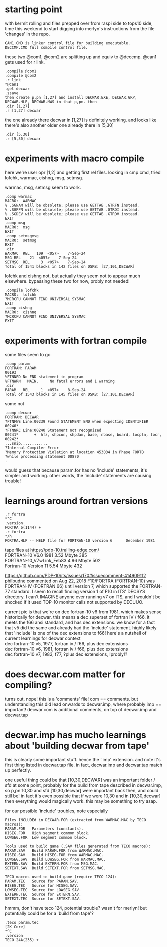 # starting point

with kermit rolling and files prepped over from raspi side to tops10 side, time this weekend to start digging into merlyn's instructions from the file 'changes' in the repo.

    CAN1.CMD is linker control file for building executable.
    DECCMP.CMD full compile control file.
    
these two @com1, @com2 are splitting up and equiv to @deccmp. @can1 gets used for r link.

    .compile @com1
    .compile @com2
    .r link
    *@can1
    .get decwar
    .ssave
    then create p,pn [1,27] and install DECWAR.EXE, DECWAR.GRP, DECWAR.HLP, DECWAR.NWS in that p,pn. then
    .dir [1,27]
    .r [1,27] decwar

the one already there decwar in [1,27] is definitely working. and looks like there's also another older one already there in [5,30]

    .dir [5,30]
    .r [5,30] decwar

# experiments with macro compile

here we're user opr [1,2] and getting first rel files. looking in cmp.cmd, tried lofchk, warmac, cishng, msg, setmsg. 

warmac, msg, setmsg seem to work.

    .comp warmac
    MACRO:	WARMAC
    % .SGNAM will be obsolete; please use GETTAB .GTRFN instead.
    % .SGPPN will be obsolete; please use GETTAB .GTRDI instead.
    % .SGDEV will be obsolete; please use GETTAB .GTRDV instead.
    EXIT
    .comp msg
    MACRO:	msg
    EXIT
    .comp setmsgmsg
    MACRO:	setmsg
    EXIT
    .dir
    WARMAC	REL   109  <057>    7-Sep-24
    MSG	REL    21  <057>    7-Sep-24
    SETMSG	REL     3  <057>    7-Sep-24
    Total of 1541 blocks in 142 files on DSKB: [27,101,DECWAR]

lofchk and cishng not, but actually they seem not to appear much elsewhere. bypassing these two for now, probly not needed!

    .compile lofchk
    MACRO:	lofchk
    ?MCRCFU CANNOT FIND UNIVERSAL SYSMAC 
    EXIT
    .comp cishng
    MACRO:	cishng
    ?MCRCFU CANNOT FIND UNIVERSAL SYSMAC 
    EXIT

# experiments with fortran compile

some files seem to go

    .comp param
    FORTRAN: PARAM
    00193	
    %FTNNED No END statement in program
    %FTNWRN   MAIN. 	No fatal errors and 1 warning
    .dir
    PARAM	REL     1  <057>    8-Sep-24
    Total of 1543 blocks in 145 files on DSKB: [27,101,DECWAR]

some not

    .comp decwar
    FORTRAN: DECWAR
    ?FTNFWE Line:00239 Found STATEMENT END when expecting IDENTIFIER
    00240*	
    ?FTNNRC Line:00240 Statement not recognized
    00241*	     +	hfz, shpcon, shpdam, base, nbase, board, locpln, locr, 
    00242*	
    ...snip............
    ?Internal Compiler Error
    ?Memory Protection Violation at location 453034 in Phase FORTB 
    ?while processing statement 00870
    .

would guess that because param.for has no 'include' statements, it's simpler and working. other words, the 'include' statements are causing trouble!

# learnings around fortran versions

    .r fortra
    *^C
    .version
    FORTRA 6(1144) + 
    .r fortra
    */h
    FORTRA.HLP -- HELP file for FORTRAN-10 version 6      December 1981

tape files at https://pdp-10.trailing-edge.com/  
FORTRAN-10 V6.0 1981               3.52 Mbyte      385  
FORTRAN-10_V7wLink_Feb83             4.96 Mbyte      502  
Fortran-10 Version 11               5.54 Mbyte      432

https://github.com/PDP-10/its/issues/170#issuecomment-414909112
philbudne commented on Aug 22, 2018
F10/FORTRA (FORTRAN-10) was FORTRAN-IV (FORTRAN 66) until version 7,
which supported the FORTRAN-77 standard.  I seem to recall finding
version 1 of F10 in ITS' DECSYS directory.  I can't IMAGINE anyone
ever running v7 on ITS, and I wouldn't be shocked if it used TOP-10
monitor calls not supported by DECUUO.

current pic is that we're on dec fortran-10 v6 from 1981, which makes sense historically for decwar. this means a dec superset of fortran IV / f66. it meets the f66 ansi standard, and has dec extensions. we know for a fact that v5 did the same and already had the 'include' statement. highly likely that 'include' is one of the dec extensions to f66! here's a nutshell of current learnings for decwar context  
dec fortran-10 v5, 1977, fortran iv / f66, plus dec extensions  
dec fortran-10 v6, 1981, fortran iv / f66, plus dec extensions  
dec fortran-10 v7, 1983, f77, ?plus dec extensions, !probly!?

# does decwar.com matter for compiling?

turns out, nope! this is a 'comments' file! com == comments. but understanding this did lead onwards to decwar.imp, where probably imp == important! decwar.com is additional comments, on top of decwar.imp and decwar.tap

# decwar.imp has mucho learnings about 'building decwar from tape'

this is clearly some important stuff. hence the '.imp' extension. and note it's first thing listed in decwar.tap file. in fact, decwar.imp and decwar.tap match up perfectly. 

one useful thing could be that [10,30,DECWAR] was an important folder / sfd at some point, probably for the build from tape described in decwar.imp, so p,pn 10,30 and sfd [10,30,decwar] were important back then, and could still be! in fact it's even possible that if we were 10,30 and in [10,30,decwar] then everything would magically work. this may be something to try asap.

for our possible 'include' troubles, note especially

    Files INCLUDEd in DECWAR.FOR (extracted from WARMAC.MAC by TECO macros):
    PARAM.FOR	Parameters (constants).
    HISEG.FOR	High segment common block.
    LOWSEG.FOR	Low segment common block.

    Tools used to build game (.SAV files generated from TECO macros):
    PARAM.SAV	Build PARAM.FOR from WARMAC.MAC.
    HISEG.SAV	Build HISEG.FOR from WARMAC.MAC.
    LOWSEG.SAV	Build LOWSEG.FOR from WARMAC.MAC.
    EXTERN.SAV	Build EXTERN.FOR from MSG.MAC.
    SETEXT.SAV	Build SETEXT.FOR from SETMSG.MAC.

    TECO macros used to build game (require TECO 124):
    PARAM.TEC	Source for PARAM.SAV.
    HISEG.TEC	Source for HISEG.SAV.
    LOWSEG.TEC	Source for LOWSEG.SAV.
    EXTERN.TEC	Source for EXTERN.SAV.
    SETEXT.TEC	Source for SETEXT.SAV.

hmmm, don't have teco 124, potential trouble? wasn't for merlyn! but potentially could be for a 'build from tape'?

    .teco param.tec
    [2K Core]
    *^C
    .version
    TECO 24A(235) + 
